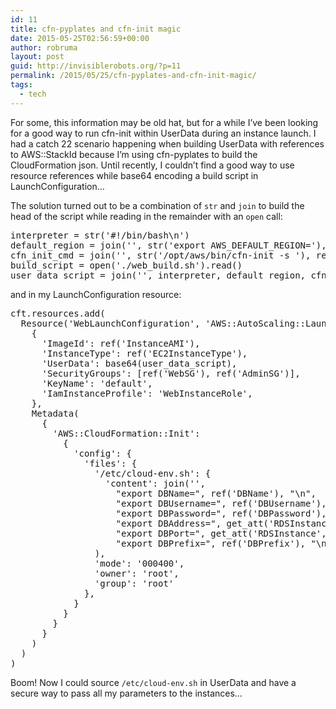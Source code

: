 ```yaml
---
id: 11
title: cfn-pyplates and cfn-init magic
date: 2015-05-25T02:56:59+00:00
author: robruma
layout: post
guid: http://invisiblerobots.org/?p=11
permalink: /2015/05/25/cfn-pyplates-and-cfn-init-magic/
tags:
  - tech
---
```

For some, this information may be old hat, but for a while I&#8217;ve been looking for a good way to run cfn-init within UserData during an instance launch. I had a catch 22 scenario happening when building UserData with references to AWS::StackId because I&#8217;m using cfn-pyplates to build the CloudFormation json. Until recently, I couldn&#8217;t find a good way to use resource references while base64 encoding a build script in LaunchConfiguration&#8230;
  
The solution turned out to be a combination of `str` and `join` to build the head of the script while reading in the remainder with an `open` call:

<pre>interpreter = str('#!/bin/bash\n')
default_region = join('', str('export AWS_DEFAULT_REGION='), ref('AWS::Region'), str('\n'))
cfn_init_cmd = join('', str('/opt/aws/bin/cfn-init -s '), ref('AWS::StackId'), str(' -r WebLaunchConfiguration --region '), ref('AWS::Region'), str('\n'))
build_script = open('./web_build.sh').read()
user_data_script = join('', interpreter, default_region, cfn_init_cmd, build_script)</pre>

and in my LaunchConfiguration resource:

<pre>cft.resources.add(
  Resource('WebLaunchConfiguration', 'AWS::AutoScaling::LaunchConfiguration',
    {
      'ImageId': ref('InstanceAMI'),
      'InstanceType': ref('EC2InstanceType'),
      'UserData': base64(user_data_script),
      'SecurityGroups': [ref('WebSG'), ref('AdminSG')],
      'KeyName': 'default',
      'IamInstanceProfile': 'WebInstanceRole',
    },
    Metadata(
      {
        'AWS::CloudFormation::Init':
          {
            'config': {
              'files': {
                '/etc/cloud-env.sh': {
                  'content': join('',
                    "export DBName=", ref('DBName'), "\n",
                    "export DBUsername=", ref('DBUsername'), "\n",
                    "export DBPassword=", ref('DBPassword'), "\n",
                    "export DBAddress=", get_att('RDSInstance', 'Endpoint.Address'), "\n",
                    "export DBPort=", get_att('RDSInstance', 'Endpoint.Port'), "\n",
                    "export DBPrefix=", ref('DBPrefix'), "\n",
                ),
                'mode': '000400',
                'owner': 'root',
                'group': 'root'
              },
            }
          }
        }
      }
    )
  )
)</pre>

Boom! Now I could source `/etc/cloud-env.sh` in UserData and have a secure way to pass all my parameters to the instances&#8230;
